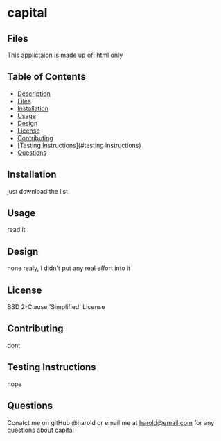 # capital
## Files

This applictaion is made up of: html only

## Table of Contents
* [Description](#description)
* [Files](#files)
* [Installation](#installation)
* [Usage](#usage)
* [Design](#design)
* [License](#license)
* [Contributing](#contributing)
* [Testing Instructions](#testing instructions)
* [Questions](#questions)

## Installation
just download the list

## Usage
read it

## Design
none realy, I didn't put any real effort into it

## License
BSD 2-Clause 'Simplified' License

## Contributing
dont

## Testing Instructions
nope

## Questions
Conatct me on gitHub @harold or email me at harold@email.com for any questions about capital

